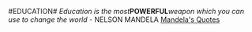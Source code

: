 #EDUCATION#
*Education is the most***POWERFUL***weapon which you can use to change the world*
		- NELSON MANDELA
[Mandela's Quotes](https://worldbicyclerelief.org/5-of-the-most-inspirational-nelson-mandela-quotes/)  
